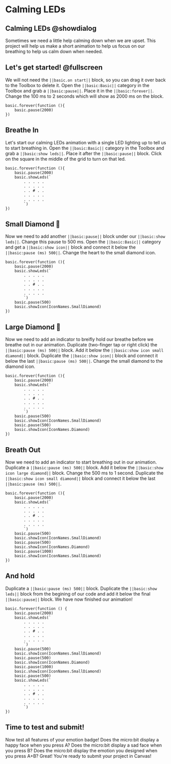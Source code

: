 # Calming LEDs

## Calming LEDs @showdialog

Sometimes we need a little help calming down when we are upset.
This project will help us make a short animation to help us focus on our breathing to help us calm down when needed.

## Let's get started! @fullscreen

We will not need the `||basic.on start||` block, so you can drag it over back to the Toolbox to delete it.
Open the `||basic:Basic||` category in the Toolbox and grab a `||basic:pause||`.
Place it in the `||basic:forever||`.
Change the 100 ms to 2 seconds which will show as 2000 ms on the block.

```blocks
basic.forever(function (){
    basic.pause(2000)
})
```

## Breathe In

Let's start our calming LEDs animation with a single LED lighting up to tell us to start breathing in.
Open the `||basic:Basic||` category in the Toolbox and grab a `||basic:show leds||`.
Place it after the `||basic:pause||` block.
Click on the square in the middle of the grid to turn on that led.

```blocks
basic.forever(function (){
    basic.pause(2000)
    basic.showLeds(`
        . . . . .
        . . . . .
        . . # . .
        . . . . .
        . . . . .
        `)
})
```


## Small Diamond 🔹

Now we need to add another `||basic:pause||` block under our `||basic:show leds||`.
Change this pause to 500 ms.
Open the `||basic:Basic||` category and get a `||basic:show icon||` block and connect it below the `||basic:pause (ms) 500||`.
Change the heart to the small diamond icon.

```blocks
basic.forever(function (){
    basic.pause(2000)
    basic.showLeds(`
        . . . . .
        . . . . .
        . . # . .
        . . . . .
        . . . . .
        `)
    basic.pause(500)
    basic.showIcon(IconNames.SmallDiamond)
})
```

## Large Diamond 🔷

Now we need to add an indicator to breifly hold our breathe before we breathe out in our animation.
Duplicate (two-finger tap or right click) the `||basic:pause (ms) 500||` block.
Add it below the `||basic:show icon small diamond||` block.
Duplicate the `||basic:show icon||` block and connect it below the last `||basic:pause (ms) 500||`.
Change the small diamond to the diamond icon.

```blocks
basic.forever(function (){
    basic.pause(2000)
    basic.showLeds(`
        . . . . .
        . . . . .
        . . # . .
        . . . . .
        . . . . .
        `)
    basic.pause(500)
    basic.showIcon(IconNames.SmallDiamond)
    basic.pause(500)
    basic.showIcon(IconNames.Diamond)
})
```

## Breath Out

Now we need to add an indicator to start breathing out in our animation.
Duplicate a `||basic:pause (ms) 500||` block.
Add it below the `||basic:show icon large diamond||` block.
Change the 500 ms to 1 second.
Duplicate the `||basic:show icon small diamond||` block and connect it below the last `||basic:pause (ms) 500||`.

```blocks
basic.forever(function (){
    basic.pause(2000)
    basic.showLeds(`
        . . . . .
        . . . . .
        . . # . .
        . . . . .
        . . . . .
        `)
    basic.pause(500)
    basic.showIcon(IconNames.SmallDiamond)
    basic.pause(500)
    basic.showIcon(IconNames.Diamond)
    basic.pause(1000)
    basic.showIcon(IconNames.SmallDiamond)
})
```

## And hold

Duplicate a `||basic:pause (ms) 500||` block.
Duplicate the `||basic:show leds||` block from the begining of our code and add it below the final `||basic:pause||` block.
We have now finished our animation!

```blocks
basic.forever(function () {
    basic.pause(2000)
    basic.showLeds(`
        . . . . .
        . . . . .
        . . # . .
        . . . . .
        . . . . .
        `)
    basic.pause(500)
    basic.showIcon(IconNames.SmallDiamond)
    basic.pause(500)
    basic.showIcon(IconNames.Diamond)
    basic.pause(1000)
    basic.showIcon(IconNames.SmallDiamond)
    basic.pause(500)
    basic.showLeds(`
        . . . . .
        . . . . .
        . . # . .
        . . . . .
        . . . . .
        `)
})
```


## Time to test and submit!

Now test all features of your emotion badge!
Does the micro:bit display a happy face when you press A?
Does the micro:bit display a sad face when you press B?
Does the micro:bit display the emotion you designed when you press A+B?
Great! You're ready to submit your project in Canvas!